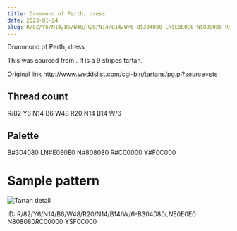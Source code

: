 ```yaml
---
title: Drummond of Perth, dress
date: 2023-01-24
slug: R/82/Y6/N14/B6/W48/R20/N14/B14/W/6-B$304080 LN$E0E0E0 N$808080 R$C00000 Y$F0C000
---
```

Drummond of Perth, dress

This was sourced from <no value>.  It is a 9 stripes tartan.

Original link http://www.weddslist.com/cgi-bin/tartans/pg.pl?source=sts

## Thread count
R/82 Y6 N14 B6 W48 R20 N14 B14 W/6

## Palette
B#304080 LN#E0E0E0 N#808080 R#C00000 Y#F0C000

# Sample pattern

![Tartan detail](tartan.png "R/82 Y6 N14 B6 W48 R20 N14 B14 W/6 tartan")

ID: R/82/Y6/N14/B6/W48/R20/N14/B14/W/6-B$304080 LN$E0E0E0 N$808080 R$C00000 Y$F0C000